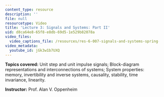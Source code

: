 ```yaml
---
content_type: resource
description: ''
file: null
resourcetype: Video
title: 'Lecture 3: Signals and Systems: Part II'
uid: d8ca64e8-65f8-e8db-69d5-1e529b82078a
video_files:
  video_captions_file: /resources/res-6-007-signals-and-systems-spring-2011/video-lectures/lecture-3-signals-and-systems-part-ii/jGk3w1b7UXQ.vtt
video_metadata:
  youtube_id: jGk3w1b7UXQ
---
```


**Topics covered:** Unit step and unit impulse signals; Block-diagram representations and interconnections of systems; System properties: memory, invertibility and inverse systems, causality, stability, time invariance, linearity.

**Instructor:** Prof. Alan V. Oppenheim